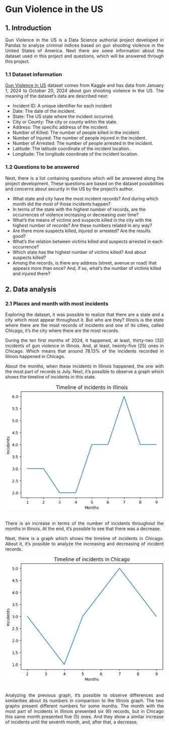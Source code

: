# Gun Violence in the US

## 1. Introduction

<p align='justify'>Gun Violence in the US is a Data Science authorial project developed in Pandas to analyze criminal indices based on gun shooting violence in the United States of America. Next there are some information about the dataset used in this project and questions, which will be answered through this project.</p>

### 1.1 Dataset information

<p align='justify'><a href="https://www.kaggle.com/datasets/whisperingkahuna/gunviolence1/data" target="_blank" rel="noopener noreferrer">Gun Violence in US</a> dataset comes from Kaggle and has data from January 1, 2024 to October 20, 2024 about gun shooting violence in the US. The meaning of the dataset’s data are described next:</p>

<ul>
  <li>Incident ID: A unique identifier for each incident</li>
  <li>Date: The date of the incident.</li>
  <li>State: The US state where the incident occurred.</li>
  <li>City or County: The city or county within the state.</li>
  <li>Address: The specific address of the incident.</li>
  <li>Number of Killed: The number of people killed in the incident.</li>
  <li>Number of Injured: The number of people injured in the incident.</li> 
  <li>Number of Arrested: The number of people arrested in the incident.</li> 
  <li>Latitude: The latitude coordinate of the incident location.</li>
  <li>Longitude: The longitude coordinate of the incident location.</li>
</ul>

### 1.2 Questions to be answered

<p align='justify'>Next, there is a list containing questions which will be answered along the project development. These questions are based on the dataset possibilities and concerns about security in the US by the project’s author.</p>

<ul>
  <li>What state and city have the most incident records? And during which month did the most of those incidents happen?</li>
  <li>In terms of the state with the highest number of records, are the occurrences of violence increasing or decreasing over time?</li>
  <li>What’s the means of victims and suspects killed in the city with the highest number of records? Are these numbers related in any way?</li>
  <li>Are there more suspects killed, injured or arrested? Are the results good?</li>
  <li>What’s the relation between victims killed and suspects arrested in each occurrence?</li>
  <li>Which state has the highest number of victims killed? And about suspects killed?</li>
  <li>Among the records, is there any address (street, avenue or road) that appears more than once? And, if so, what’s the number of victims killed and injured there?</li>
</ul>

## 2. Data analysis

### 2.1 Places and month with most incidents

<p align='justify'>Exploring the dataset, it was possible to realize that there are a state and a city which most appear throughout it. But who are they? Illinois is the state where there are the most records of incidents and one of its cities, called Chicago, it’s the city where there are the most records.</p>

<p align='justify'>During the ten first months of 2024, it happened, at least, thirty-two (32) incidents of gun violence in Illinois. And, at least, twenty-five (25) ones in Chicago. Which means that around 78.13% of the incidents recorded in Illinois happened in Chicago.</p>

<p align='justify'>About the months, when these incidents in Illinois happened, the one with the most part of records is July. Next, it’s possible to observe a graph which shows the timeline of incidents in this state.</p>

<div align="center">
  <img src="assets/graphs/timeline_illinois.png" alt="Illinois Timeline graph"/>
</div>
<br>

<p align='justify'>There is an increase in terms of the number of incidents throughout the months in Illinois. At the end, it’s possible to see that there was a decrease.</p>

<p align='justify'>Next, there is a graph which shows the timeline of incidents in Chicago. About it, it’s possible to analyze the increasing and decreasing of incident records.</p>

<div align="center">
  <img src="assets/graphs/timeline_chicago.png" alt="Chicago Timeline graph"/>
</div>
<br>

<p align='justify'>Analyzing the previous graph, it’s possible to observe differences and similarities about its numbers in comparison to the Illinois graph. The two graphs present different numbers for some months. The month with the most part of incidents in Illinois presented six (6) records, but in Chicago this same month presented five (5) ones. And they show a similar increase of incidents until the seventh month, and, after that, a decrease.</p>
